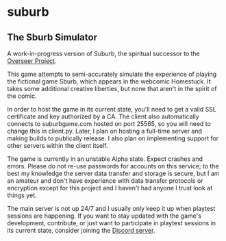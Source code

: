 # suburb
## The Sburb Simulator

A work-in-progress version of Suburb, the spiritual successor to the [Overseer Project](https://github.com/TheOverseerProject/OverseerLegacy). 

This game attempts to semi-accurately simulate the experience of playing the fictional game Sburb, which appears in the webcomic Homestuck. It takes some additional creative liberties, but none that aren't in the spirit of the comic.

In order to host the game in its current state, you'll need to get a valid SSL certificate and key authorized by a CA. The client also automatically connects to suburbgame.com hosted on port 25565, so you will need to change this in client.py. Later, I plan on hosting a full-time server and making builds to publically release. I also plan on implementing support for other servers within the client itself.

The game is currently in an unstable Alpha state. Expect crashes and errors. Please do not re-use passwords for accounts on this service; to the best my knowledge the server data transfer and storage is secure, but I am an amateur and don't have experience with data transfer protocols or encryption except for this project and I haven't had anyone I trust look at things yet.

The main server is not up 24/7 and I usually only keep it up when playtest sessions are happening. If you want to stay updated with the game's development, contribute, or just want to participate in playtest sessions in its current state, consider joining the [Discord server](https://discord.gg/k2uuDc9fvF).
